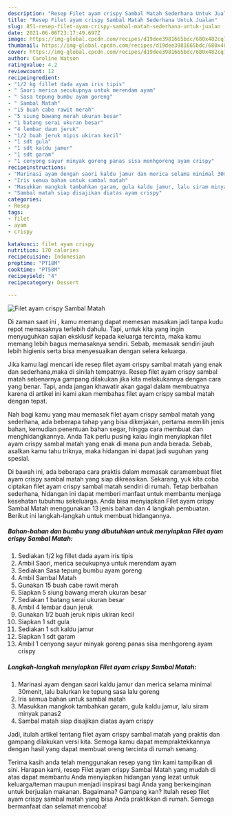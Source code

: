 ```yaml
---
description: "Resep Filet ayam crispy Sambal Matah Sederhana Untuk Jualan"
title: "Resep Filet ayam crispy Sambal Matah Sederhana Untuk Jualan"
slug: 851-resep-filet-ayam-crispy-sambal-matah-sederhana-untuk-jualan
date: 2021-06-06T23:17:49.697Z
image: https://img-global.cpcdn.com/recipes/d19dee3981665bdc/680x482cq70/filet-ayam-crispy-sambal-matah-foto-resep-utama.jpg
thumbnail: https://img-global.cpcdn.com/recipes/d19dee3981665bdc/680x482cq70/filet-ayam-crispy-sambal-matah-foto-resep-utama.jpg
cover: https://img-global.cpcdn.com/recipes/d19dee3981665bdc/680x482cq70/filet-ayam-crispy-sambal-matah-foto-resep-utama.jpg
author: Caroline Watson
ratingvalue: 4.2
reviewcount: 12
recipeingredient:
- "1/2 kg fillet dada ayam iris tipis"
- " Saori merica secukupnya untuk merendam ayam"
- " Sasa tepung bumbu ayam goreng"
- " Sambal Matah"
- "15 buah cabe rawit merah"
- "5 siung bawang merah ukuran besar"
- "1 batang serai ukuran besar"
- "4 lembar daun jeruk"
- "1/2 buah jeruk nipis ukiran kecil"
- "1 sdt gula"
- "1 sdt kaldu jamur"
- "1 sdt garam"
- "1 cenyong sayur minyak goreng panas sisa menhgoreng ayam crispy"
recipeinstructions:
- "Marinasi ayam dengan saori kaldu jamur dan merica selama minimal 30menit, lalu balurkan ke tepung sasa lalu goreng"
- "Iris semua bahan untuk sambal matah"
- "Masukkan mangkok tambahkan garam, gula kaldu jamur, lalu siram minyak panas2"
- "Sambal matah siap disajikan diatas ayam crispy"
categories:
- Resep
tags:
- filet
- ayam
- crispy

katakunci: filet ayam crispy 
nutrition: 170 calories
recipecuisine: Indonesian
preptime: "PT18M"
cooktime: "PT58M"
recipeyield: "4"
recipecategory: Dessert

---
```



![Filet ayam crispy Sambal Matah](https://img-global.cpcdn.com/recipes/d19dee3981665bdc/680x482cq70/filet-ayam-crispy-sambal-matah-foto-resep-utama.jpg)

Di zaman  saat ini , kamu memang dapat memesan masakan jadi tanpa kudu repot memasaknya terlebih dahulu. Tapi, untuk kita yang ingin menyuguhkan sajian eksklusif kepada keluarga tercinta, maka kamu memang lebih bagus memasaknya sendiri. Sebab, memasak sendiri jauh lebih higienis serta bisa menyesuaikan dengan selera keluarga.

Jika kamu lagi mencari ide resep filet ayam crispy sambal matah yang enak dan sederhana,maka di sinilah tempatnya. Resep filet ayam crispy sambal matah  sebenarnya gampang dilakukan jika kita melakukannya dengan cara yang benar. Tapi, anda jangan khawatir akan gagal dalam membuatnya 
karena di artikel ini kami akan membahas filet ayam crispy sambal matah dengan tepat.  



Nah bagi kamu yang mau memasak filet ayam crispy sambal matah yang sederhana, ada beberapa tahap yang bisa dikerjakan, pertama memilih jenis bahan, kemudian penentuan bahan segar, hingga cara membuat dan menghidangkannya. Anda Tak perlu pusing kalau ingin menyiapkan filet ayam crispy sambal matah yang enak di mana pun anda berada. Sebab, asalkan kamu  tahu triknya, maka hidangan ini dapat jadi suguhan yang spesial.

Di bawah ini, ada beberapa cara praktis  dalam memasak caramembuat filet ayam crispy sambal matah yang siap dikreasikan. Sekarang, yuk kita coba ciptakan filet ayam crispy sambal matah sendiri di rumah. Tetap berbahan sederhana, hidangan ini dapat memberi manfaat untuk membantu menjaga kesehatan tubuhmu sekeluarga. Anda bisa menyiapkan Filet ayam crispy Sambal Matah menggunakan 13 jenis bahan dan 4 langkah pembuatan. Berikut ini langkah-langkah untuk membuat hidangannya.

<!--inarticleads1-->

##### Bahan-bahan dan bumbu yang dibutuhkan untuk menyiapkan Filet ayam crispy Sambal Matah:

1. Sediakan 1/2 kg fillet dada ayam iris tipis
1. Ambil  Saori, merica secukupnya untuk merendam ayam
1. Sediakan  Sasa tepung bumbu ayam goreng
1. Ambil  Sambal Matah
1. Gunakan 15 buah cabe rawit merah
1. Siapkan 5 siung bawang merah ukuran besar
1. Sediakan 1 batang serai ukuran besar
1. Ambil 4 lembar daun jeruk
1. Gunakan 1/2 buah jeruk nipis ukiran kecil
1. Siapkan 1 sdt gula
1. Sediakan 1 sdt kaldu jamur
1. Siapkan 1 sdt garam
1. Ambil 1 cenyong sayur minyak goreng panas sisa menhgoreng ayam crispy




<!--inarticleads2-->

##### Langkah-langkah menyiapkan Filet ayam crispy Sambal Matah:

1. Marinasi ayam dengan saori kaldu jamur dan merica selama minimal 30menit, lalu balurkan ke tepung sasa lalu goreng
1. Iris semua bahan untuk sambal matah
1. Masukkan mangkok tambahkan garam, gula kaldu jamur, lalu siram minyak panas2
1. Sambal matah siap disajikan diatas ayam crispy




Jadi, itulah artikel tentang  filet ayam crispy sambal matah  yang praktis dan gampang dilakukan versi kita. Semoga kamu dapat mempraktekkannya dengan hasil yang dapat membuat oreng tercinta di rumah senang. 

Terima kasih anda telah menggunakan resep yang tim kami tampilkan di sini. Harapan kami, resep  Filet ayam crispy Sambal Matah yang mudah di atas dapat membantu Anda menyiapkan hidangan yang lezat untuk keluarga/teman maupun menjadi inspirasi bagi Anda yang berkeinginan untuk berjualan makanan. Bagaimana? Gampang kan? Itulah resep filet ayam crispy sambal matah yang bisa Anda praktikkan di rumah. Semoga bermanfaat dan selamat mencoba!

